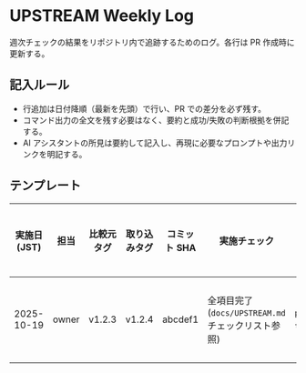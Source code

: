 # UPSTREAM Weekly Log

週次チェックの結果をリポジトリ内で追跡するためのログ。各行は PR 作成時に更新する。

## 記入ルール
- 行追加は日付降順（最新を先頭）で行い、PR での差分を必ず残す。
- コマンド出力の全文を残す必要はなく、要約と成功/失敗の判断根拠を併記する。
- AI アシスタントの所見は要約して記入し、再現に必要なプロンプトや出力リンクを明記する。

## テンプレート
| 実施日 (JST) | 担当 | 比較元タグ | 取り込みタグ | コミット SHA | 実施チェック | テスト結果要約 | AI サポート | デプロイ状況/備考 |
| --- | --- | --- | --- | --- | --- | --- | --- | --- |
| 2025-10-19 | owner | v1.2.3 | v1.2.4 | abcdef1 | 全項目完了 (`docs/UPSTREAM.md` チェックリスト参照) | `pytest`/`npm test` 成功 | Diff 要約生成 / Breaking change 無 | デプロイ済み。影響なし |

